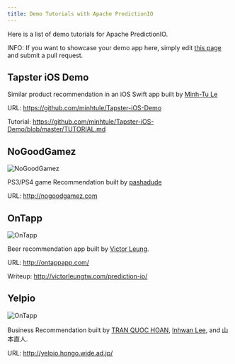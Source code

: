 ```yaml
---
title: Demo Tutorials with Apache PredictionIO
---
```


<!--
Licensed to the Apache Software Foundation (ASF) under one or more
contributor license agreements.  See the NOTICE file distributed with
this work for additional information regarding copyright ownership.
The ASF licenses this file to You under the Apache License, Version 2.0
(the "License"); you may not use this file except in compliance with
the License.  You may obtain a copy of the License at

    http://www.apache.org/licenses/LICENSE-2.0

Unless required by applicable law or agreed to in writing, software
distributed under the License is distributed on an "AS IS" BASIS,
WITHOUT WARRANTIES OR CONDITIONS OF ANY KIND, either express or implied.
See the License for the specific language governing permissions and
limitations under the License.
-->

Here is a list of demo tutorials for Apache PredictionIO.

INFO: If you want to showcase your demo app here, simply edit [this
page](https://github.com/apache/incubator-predictionio/blob/livedoc/docs/manual/source/community/showcase.html.md)
and submit a pull request.


## Tapster iOS Demo

Similar product recommendation in an iOS Swift app built by [Minh-Tu Le](https://github.com/minhtule)

URL: https://github.com/minhtule/Tapster-iOS-Demo

Tutorial: https://github.com/minhtule/Tapster-iOS-Demo/blob/master/TUTORIAL.md


## NoGoodGamez

<img src="/images/showcase/nogoodgamez-158x70.png" alt="NoGoodGamez" class="static" />


PS3/PS4 game Recommendation built by [pashadude](https://github.com/pashadude/)

URL: http://nogoodgamez.com


## OnTapp

<img src="/images/showcase/on-tapp-70x70.png" alt="OnTapp" class="static" />

Beer recommendation app built by [Victor Leung](https://twitter.com/victorleungtw).

URL: http://ontappapp.com/

Writeup: http://victorleungtw.com/prediction-io/


## Yelpio

<img src="/images/showcase/yelpio-70x70.png" alt="OnTapp" class="static" />


Business Recommendation built by [TRAN QUOC HOAN](https://twitter.com/k09ht), [Inhwan Lee](https://github.com/ihlee01), and 山本直人.

URL: http://yelpio.hongo.wide.ad.jp/
